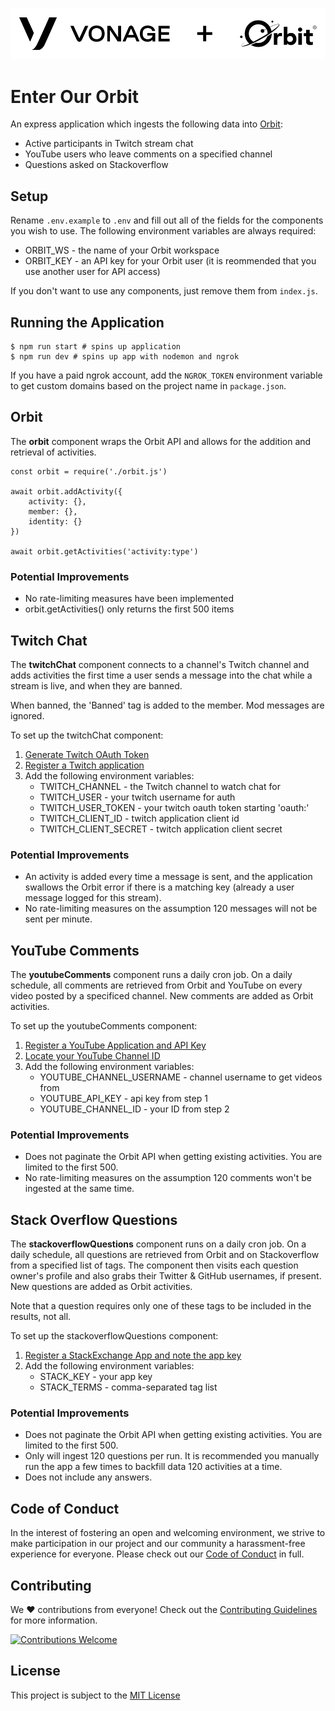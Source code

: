 ![Vonage + Orbit](.github/logo.png)

# Enter Our Orbit

An express application which ingests the following data into [Orbit](https://orbit.love):

* Active participants in Twitch stream chat
* YouTube users who leave comments on a specified channel
* Questions asked on Stackoverflow

## Setup

Rename `.env.example` to `.env` and fill out all of the fields for the components you wish to use. The following environment variables are always required:

* ORBIT_WS - the name of your Orbit workspace
* ORBIT_KEY - an API key for your Orbit user (it is reommended that you use another user for API access)

If you don't want to use any components, just remove them from `index.js`.

## Running the Application

```
$ npm run start # spins up application
$ npm run dev # spins up app with nodemon and ngrok
```

If you have a paid ngrok account, add the `NGROK_TOKEN` environment variable to get custom domains based on the project name in `package.json`.

## Orbit

The __orbit__ component wraps the Orbit API and allows for the addition and retrieval of activities.

```
const orbit = require('./orbit.js')

await orbit.addActivity({
    activity: {},
    member: {},
    identity: {}
})

await orbit.getActivities('activity:type')
```

### Potential Improvements

* No rate-limiting measures have been implemented
* orbit.getActivities() only returns the first 500 items

## Twitch Chat

The __twitchChat__ component connects to a channel's Twitch channel and adds activities the first time a user sends a message into the chat while a stream is live, and when they are banned.

When banned, the 'Banned' tag is added to the member. Mod messages are ignored.

To set up the twitchChat component:

1. [Generate Twitch OAuth Token](https://twitchapps.com/tmi/)
2. [Register a Twitch application](https://dev.twitch.tv/console)
3. Add the following environment variables:
    * TWITCH_CHANNEL - the Twitch channel to watch chat for
    * TWITCH_USER - your twitch username for auth
    * TWITCH_USER_TOKEN - your twitch oauth token starting 'oauth:'
    * TWITCH_CLIENT_ID - twitch application client id
    * TWITCH_CLIENT_SECRET - twitch application client secret

### Potential Improvements

* An activity is added every time a message is sent, and the application swallows the Orbit error if there is a matching key (already a user message logged for this stream).
* No rate-limiting measures on the assumption 120 messages will not be sent per minute.

## YouTube Comments

The __youtubeComments__ component runs a daily cron job. On a daily schedule, all comments are retrieved from Orbit and YouTube on every video posted by a specificed channel. New comments are added as Orbit activities.

To set up the youtubeComments component:

1. [Register a YouTube Application and API Key](https://developers.google.com/youtube/registering_an_application)
2. [Locate your YouTube Channel ID](https://support.google.com/youtube/answer/3250431?hl=en-GB)
3. Add the following environment variables:
    * YOUTUBE_CHANNEL_USERNAME - channel username to get videos from
    * YOUTUBE_API_KEY - api key from step 1
    * YOUTUBE_CHANNEL_ID - your ID from step 2

### Potential Improvements

* Does not paginate the Orbit API when getting existing activities. You are limited to the first 500.
* No rate-limiting measures on the assumption 120 comments won't be ingested at the same time.

## Stack Overflow Questions

The __stackoverflowQuestions__ component runs on a daily cron job. On a daily schedule, all questions are retrieved from Orbit and on Stackoverflow from a specified list of tags. The component then visits each question owner's profile and also grabs their Twitter & GitHub usernames, if present. New questions are added as Orbit activities.

Note that a question requires only one of these tags to be included in the results, not all.

To set up the stackoverflowQuestions component:

1. [Register a StackExchange App and note the app key](https://stackapps.com/apps/oauth/register)
2. Add the following environment variables:
    * STACK_KEY - your app key
    * STACK_TERMS - comma-separated tag list

### Potential Improvements

* Does not paginate the Orbit API when getting existing activities. You are limited to the first 500.
* Only will ingest 120 questions per run. It is recommended you manually run the app a few times to backfill data 120 activities at a time.
* Does not include any answers.

## Code of Conduct

In the interest of fostering an open and welcoming environment, we strive to make participation in our project and our community a harassment-free experience for everyone. Please check out our [Code of Conduct](.github/CODE_OF_CONDUCT.md) in full.

## Contributing

We :heart: contributions from everyone! Check out the [Contributing Guidelines](.github/CONTRIBUTING.md) for more information.

<a href="./../../issues">
<img src="https://img.shields.io/badge/contributions-welcome-brightgreen.svg?style=flat" alt="Contributions Welcome">
</a>

## License

This project is subject to the [MIT License](LICENSE)

